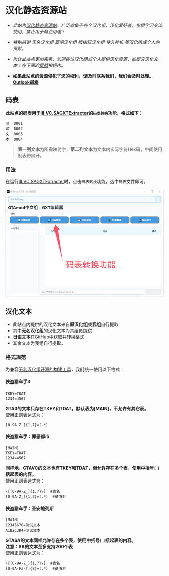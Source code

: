 # 汉化静态资源站
- *此站为[汉化静态资源站](http://tool.bmpchs.asia/)，广泛收集于各个汉化组、汉化爱好者，仅供学习交流使用，禁止用于商业用途！*  

- *特别感谢 无名汉化组 罪吧汉化组 拇指玩汉化组 梦入神机 等汉化组或个人的贡献。*  

- *为让此站点更加完善，欢迎各位汉化组或个人提供汉化资源，或提交汉化文本！在下面的[贡献](https://github.com/GTASA-ACCHS/CN.resource)按钮内。*  

- **如果此站点的资源侵犯了您的权利，请及时联系我们，我们会及时处理。[Outlook邮箱](mailto:lzh1029384756@outlook.com)**

## 码表
**此站点的码表用于[III.VC.SAGXTExtracter](https://github.com/Lzh102938/III.VC.SAGXTExtracter)的`码表转换`功能，格式如下：**  
```  
测  0001  
试  0002  
文  0003  
本  0004  
```  
> **第一列文本**为所需映射字，**第二列文本**为文本内实际字符Hex码，中间使用制表符隔开。  

### 用法
在运行[III.VC.SAGXTExtracter](https://github.com/Lzh102938/III.VC.SAGXTExtracter)时，点击`码表转换`功能，选中`码表`文件即可。  

![码表转换功能](https://github.com/GTASA-ACCHS/CN.resource/blob/main/image/mabiaozhuanhuangongneng.png?raw=true)

## 汉化文本
- 此站点内提供的汉化文本来自**原汉化组**或**我组**自行提取  
- 其中**无名汉化组**的汉化文本为其组员提供  
- **日语文本**在GitHub中获取并转换格式  
- 其余文本为我组自行提取。

### 格式规范
为兼容[无名汉化组开源的构建工具](https://github.com/R-YaTian/LC.VC.SA.Plugin)，我们统一使用以下格式：  

#### 侠盗猎车手3  
```
TKEY=TDAT  
1234=4567
```

**GTA3的文本只存在TKEY和TDAT，默认表为[MAIN]，不允许有其它表。**  
使用正则表达式为：  

```
[0-9A-Z_]{1,7}=(.*)
```

#### 侠盗猎车手：罪恶都市 
```
[MAIN]  
TKEY=TDAT  
1234=4567
```
**同样地，GTAVC的文本也有TKEY和TDAT，但允许存在多个表，使用中括号`[` `]`括起表的内容。**  
使用正则表达式为：  

```
\[[0-9A-Z_]{1,7}\]  #表名  
[0-9A-Z_]{1,7}=(.*)  #键值对  
```

#### 侠盗猎车手：圣安地列斯  
```
[MAIN]  
12345678=测试文本
A1B2C3D4=测试文本
```
**GTASA的文本同样允许存在多个表，使用中括号`[` `]`括起表的内容。**  
**注意：SA的文本至多支持200个表**  
使用正则表达式为：  

```
\[[0-9A-Z_]{1,7}\]  #表名  
[0-9A-Fa-f]{8}=(.*)  #键值对  
```